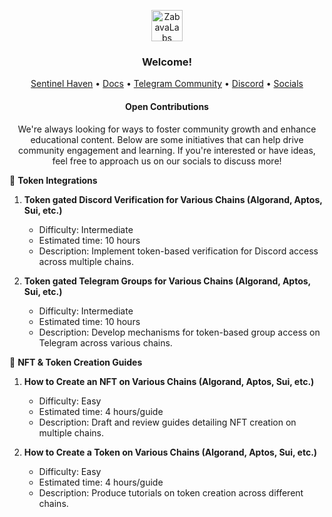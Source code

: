 <p align="center">
  <img src="https://github.com/ZabavaLabs/.github/assets/32418600/9b8727f6-2a7b-45c8-b787-e25175f0dec5" height="50" alt="ZabavaLabs Logo">
</p>

<h3 align="center">Welcome!</h3>

<p align="center">
  <a href="http://sentinelhaven.xyz/">Sentinel Haven</a> •
  <a href="https://docs.sentinelhaven.xyz/">Docs</a> •
  <a href="https://t.me/ZabavaCommunity">Telegram Community</a> •
  <a href="https://discord.com/invite/whBfsdGUE4">Discord</a> •
  <a href="https://linktr.ee/zabavalabs">Socials</a>
</p>

<h4 align="center">Open Contributions</h4>
<p align="center">
  We're always looking for ways to foster community growth and enhance educational content. Below are some initiatives that can help drive community engagement and learning. If you're interested or have ideas, feel free to approach us on our socials to discuss more!
</p>

🔗 **Token Integrations**
1. **Token gated Discord Verification for Various Chains (Algorand, Aptos, Sui, etc.)**
   - Difficulty: Intermediate
   - Estimated time: 10 hours
   - Description: Implement token-based verification for Discord access across multiple chains.
   
2. **Token gated Telegram Groups for Various Chains (Algorand, Aptos, Sui, etc.)**
   - Difficulty: Intermediate
   - Estimated time: 10 hours
   - Description: Develop mechanisms for token-based group access on Telegram across various chains.

🎨 **NFT & Token Creation Guides**
1. **How to Create an NFT on Various Chains (Algorand, Aptos, Sui, etc.)**
   - Difficulty: Easy
   - Estimated time: 4 hours/guide
   - Description: Draft and review guides detailing NFT creation on multiple chains.

2. **How to Create a Token on Various Chains (Algorand, Aptos, Sui, etc.)**
   - Difficulty: Easy
   - Estimated time: 4 hours/guide
   - Description: Produce tutorials on token creation across different chains.
